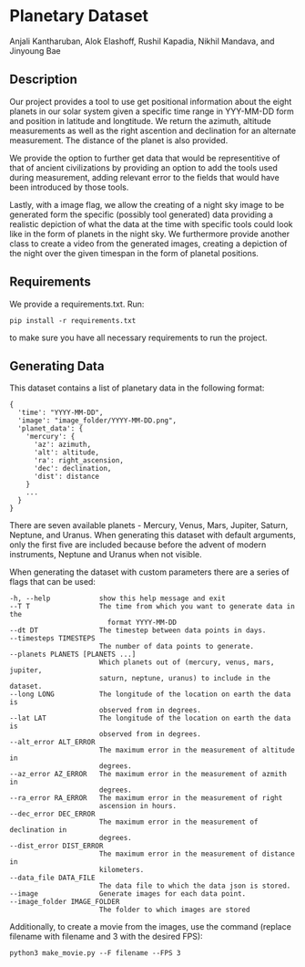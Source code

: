 # Planetary Dataset
Anjali Kantharuban, Alok Elashoff, Rushil Kapadia, Nikhil Mandava, and Jinyoung Bae

## Description

Our project provides a tool to use get positional information about the eight planets in our solar system given a specific time range in YYY-MM-DD form and position in latitude and longtitude. We return the azimuth, altitude measurements as well as the right ascention and declination for an alternate measurement. The distance of the planet is also provided. 

We provide the option to further get data that would be representitive of that of ancient civilizations by providing an option to add the tools used during measurement, adding relevant error to the fields that would have been introduced by those tools.

Lastly, with a image flag, we allow the creating of a night sky image to be generated form the specific (possibly tool generated) data providing a realistic depiction of what the data at the time with specific tools could look like in the form of planets in the night sky. We furthermore provide another class to create a video from the generated images, creating a depiction of the night over the given timespan in the form of planetal positions. 
## Requirements 

We provide a requirements.txt. Run: 
```
pip install -r requirements.txt

```
to make sure you have all necessary requirements to run the project.


## Generating Data

This dataset contains a list of planetary data in the following format:
```
{
  'time': "YYYY-MM-DD",
  'image': "image_folder/YYYY-MM-DD.png",
  'planet_data': {
    'mercury': {
      'az': azimuth,
      'alt': altitude,
      'ra': right_ascension,
      'dec': declination,
      'dist': distance
    }
    ...
  }
}
```

There are seven available planets - Mercury, Venus, Mars, Jupiter, Saturn, Neptune, and Uranus. When generating this dataset with default arguments, only the first five are included because before the advent of modern instruments, Neptune and Uranus when not visible.

When generating the dataset with custom parameters there are a series of flags that can be used:
```
-h, --help            show this help message and exit
--T T                 The time from which you want to generate data in the
                        format YYYY-MM-DD
--dt DT               The timestep between data points in days.
--timesteps TIMESTEPS
                      The number of data points to generate.
--planets PLANETS [PLANETS ...]
                      Which planets out of (mercury, venus, mars, jupiter,
                      saturn, neptune, uranus) to include in the dataset.
--long LONG           The longitude of the location on earth the data is
                      observed from in degrees.
--lat LAT             The longitude of the location on earth the data is
                      observed from in degrees.
--alt_error ALT_ERROR
                      The maximum error in the measurement of altitude in
                      degrees.
--az_error AZ_ERROR   The maximum error in the measurement of azmith in
                      degrees.
--ra_error RA_ERROR   The maximum error in the measurement of right
                      ascension in hours.
--dec_error DEC_ERROR
                      The maximum error in the measurement of declination in
                      degrees.
--dist_error DIST_ERROR
                      The maximum error in the measurement of distance in
                      kilometers.
--data_file DATA_FILE
                      The data file to which the data json is stored.
--image               Generate images for each data point.
--image_folder IMAGE_FOLDER
                      The folder to which images are stored
```

Additionally, to create a movie from the images, use the command (replace filename with filename and 3 with the desired FPS):
```
python3 make_movie.py --F filename --FPS 3
```
